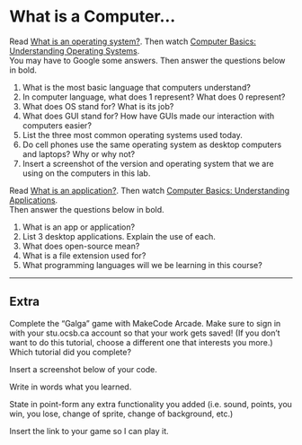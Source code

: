 # What is a Computer…<br>
Read [What is an operating system?](https://edu.gcfglobal.org/en/computerbasics/understanding-operating-systems/1/). Then watch [Computer Basics: Understanding Operating Systems](https://youtu.be/fkGCLIQx1MI). <br>You may have to Google some answers. Then answer the questions below in bold.

1. What is the most basic language that computers understand?
2. In computer language, what does 1 represent? What does 0 represent?
3. What does OS stand for? What is its job?
4. What does GUI stand for? How have GUIs made our interaction with computers easier?
5. List the three most common operating systems used today.
6. Do cell phones use the same operating system as desktop computers and laptops? Why or why not?
7. Insert a screenshot of the version and operating system that we are using on the computers in this lab.

Read [What is an application?](https://edu.gcfglobal.org/en/computerbasics/understanding-applications/1/). Then watch [Computer Basics: Understanding Applications](https://youtu.be/3gMOYZoMtEs). 
<br>Then answer the questions below in bold.

1. What is an app or application?
2. List 3 desktop applications. Explain the use of each.
3. What does open-source mean?
4. What is a file extension used for?
5. What programming languages will we be learning in this course?
---
## Extra

Complete the “Galga” game with MakeCode Arcade. Make sure to sign in with your stu.ocsb.ca account so that your work gets saved! (If you don’t want to do this tutorial, choose a different one that interests you more.)
Which tutorial did you complete?

Insert a screenshot below of your code.

Write in words what you learned.

State in point-form any extra functionality you added (i.e. sound, points, you win, you lose, change of sprite, change of background, etc.)

Insert the link to your game so I can play it.


